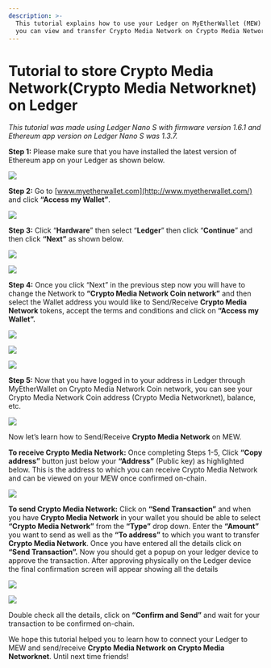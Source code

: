 ```yaml
---
description: >-
  This tutorial explains how to use your Ledger on MyEtherWallet (MEW) so that
  you can view and transfer Crypto Media Network on Crypto Media Networknet.
---
```


# Tutorial to store Crypto Media Network\(Crypto Media Networknet\) on Ledger



_This tutorial was made using Ledger Nano S with firmware version 1.6.1 and Ethereum app version on Ledger Nano S was 1.3.7._

**Step 1:** Please make sure that you have installed the latest version of Ethereum app on your Ledger as shown below.

![](../.gitbook/assets/0%20%282%29.png)

**Step 2:** Go to [www.myetherwallet.com](http://www.myetherwallet.com/) and click **“Access my Wallet”**.

![](../.gitbook/assets/1%20%285%29.png)

**Step 3:** Click “**Hardware**” then select “**Ledger**” then click “**Continue**” and then click **“Next”** as shown below.

![](../.gitbook/assets/2%20%285%29.png)

![](../.gitbook/assets/3%20%284%29.png)

**Step 4:** Once you click “Next” in the previous step now you will have to change the Network to **“Crypto Media Network Coin network”** and then select the Wallet address you would like to Send/Receive **Crypto Media Network** tokens, accept the terms and conditions and click on **“Access my Wallet”.**

![](../.gitbook/assets/4%20%285%29.png)

![](../.gitbook/assets/5%20%283%29.png)

![](../.gitbook/assets/6%20%284%29.png)

**Step 5:** Now that you have logged in to your address in Ledger through MyEtherWallet on Crypto Media Network Coin network, you can see your Crypto Media Network Coin address \(Crypto Media Networknet\), balance, etc.

![](../.gitbook/assets/7%20%283%29.png)

Now let’s learn how to Send/Receive **Crypto Media Network** on MEW.

**To receive Crypto Media Network:** Once completing Steps 1-5, Click **“Copy address”** button just below your **“Address”** \(Public key\) as highlighted below. This is the address to which you can receive Crypto Media Network and can be viewed on your MEW once confirmed on-chain.

![](../.gitbook/assets/8%20%283%29.png)

**To send Crypto Media Network:** Click on **“Send Transaction”** and when you have **Crypto Media Network** in your wallet you should be able to select **“Crypto Media Network”** from the **“Type”** drop down. Enter the **“Amount”** you want to send as well as the **“To address”** to which you want to transfer **Crypto Media Network**. Once you have entered all the details click on **“Send Transaction”.** Now you should get a popup on your ledger device to approve the transaction. After approving physically on the Ledger device the final confirmation screen will appear showing all the details

![](../.gitbook/assets/9%20%283%29.png)

![](../.gitbook/assets/10%20%283%29.png)

Double check all the details, click on **“Confirm and Send”** and wait for your transaction to be confirmed on-chain.

We hope this tutorial helped you to learn how to connect your Ledger to MEW and send/receive **Crypto Media Network on Crypto Media Networknet**. Until next time friends!

